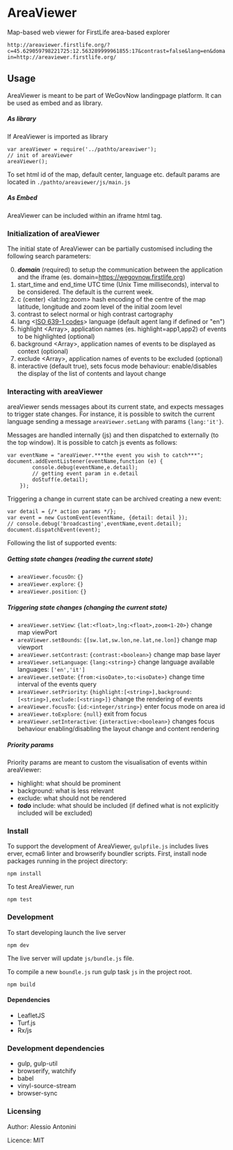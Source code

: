 # AreaViewer

Map-based web viewer for FirstLife area-based explorer

``http://areaviewer.firstlife.org/?c=45.629059798221725:12.563289999961855:17&contrast=false&lang=en&domain=http://areaviewer.firstlife.org/``

## Usage 

AreaViewer is meant to be part of WeGovNow landingpage platform. It can be used as embed and as library. 


##### As library
If AreaViewer is imported as library

```
var areaViewer = require('../pathto/areaviwer');
// init of areaViewer
areaViewer();
```
To set html id of the map, default center, language etc. 
default params are located in ``./pathto/areaviewer/js/main.js``

##### As Embed
AreaViewer can be included within an iframe html tag.

### Initialization of areaViewer
The initial state of AreaViewer can be partially customised including the following search parameters:

0) ***domain*** (required) to setup the communication between the application and the iframe (es. domain=https://wegovnow.firstlife.org)
1) start_time and end_time UTC time (Unix Time milliseconds), interval to be considered. The default is the current week.
2) c (center) \<lat:lng:zoom\> hash encoding of the centre of the map latitude, longitude and zoom level of the initial zoom level
3) contrast <boolean> to select normal or high contrast cartography
4) lang \<[ISO 639-1 codes](https://en.wikipedia.org/wiki/List_of_ISO_639-1_codes)\> language (default agent lang if defined or "en") 
5) highlight <Array<string>>, application names (es. highlight=app1,app2) of events to be highlighted (optional)
6) background <Array<string>>, application names of events to be displayed as context (optional)
7) exclude <Array<string>>, application names of events to be excluded (optional)
8) interactive <boolean> (default true), sets focus mode behaviour: enable/disables the display of the list of contents and layout change

### Interacting with areaViewer

areaViewer sends messages about its current state, and expects messages to trigger state changes. 
For instance, it is possible to switch the current language sending a message ``areaViewer.setLang`` with params ``{lang:'it'}``.

Messages are handled internally (js) and then dispatched to externally (to the top window).
It is possible to catch js events as follows:

```
var eventName = "areaViewer.***the event you wish to catch***";
document.addEventListener(eventName,function (e) {
        console.debug(eventName,e.detail);
        // getting event param in e.detail
        doStuff(e.detail);
    });
```

Triggering a change in current state can be archived creating a new event:
```
var detail = {/* action params */};
var event = new CustomEvent(eventName, {detail: detail });
// console.debug('broadcasting',eventName,event.detail);
document.dispatchEvent(event);
```

Following the list of supported events: 
##### Getting state changes (reading the current state)
- ``areaViewer.focusOn``: ``{}``
- ``areaViewer.explore``: ``{}``
- ``areaViewer.position``: ``{}``

##### Triggering state changes (changing the current state)
- ``areaViewer.setView``: ``{lat:<float>,lng:<float>,zoom<1-20>}`` change map viewPort
- ``areaViewer.setBounds``: ``{[sw.lat,sw.lon,ne.lat,ne.lon]}`` change map viewport
- ``areaViewer.setContrast``: ``{contrast:<boolean>}`` change map base layer
- ``areaViewer.setLanguage``: ``{lang:<string>}`` change language available languages: ``['en','it']``
- ``areaViewer.setDate``: ``{from:<isoDate>,to:<isoDate>}`` change time interval of the events query
- ``areaViewer.setPriority``: ``{highlight:[<string>],background:[<string>],exclude:[<string>]}`` change the rendering of events
- ``areaViewer.focusTo``: ``{id:<integer/string>}`` enter focus mode on area id
- ``areaViewer.toExplore``: ``{null}`` exit from focus
- ``areaViewer.setInteractive``: ``{interactive:<boolean>}`` changes focus behaviour enabling/disabling the layout change and content rendering


##### Priority params

Priority params are meant to custom the visualisation of events within areaViewer:
 - highlight: what should be prominent 
 - background: what is less relevant
 - exclude: what should not be rendered
 - ***todo*** include: what should be included (if defined what is not explicitly included will be excluded)
  

### Install
To support the development of AreaViewer, ``gulpfile.js`` includes lives erver, ecma6 linter and browserify boundler scripts.
First, install node packages running in the project directory:
```
npm install
```
To test AreaViewer, run
```
npm test
```
### Development
To start developing launch the live server
```
npm dev
```
The live server will update ``js/bundle.js`` file.

To compile a new `boundle.js` run gulp task `js` in the project root.
```
npm build
```
#### Dependencies
 - LeafletJS
 - Turf.js
 - Rx/js

### Development dependencies
 - gulp, gulp-util
 - browserify, watchify
 - babel
 - vinyl-source-stream
 - browser-sync

### Licensing
Author: Alessio Antonini

Licence: MIT